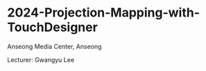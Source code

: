 # 2024-Projection-Mapping-with-TouchDesigner

Anseong Media Center, Anseong    

Lecturer: Gwangyu Lee
